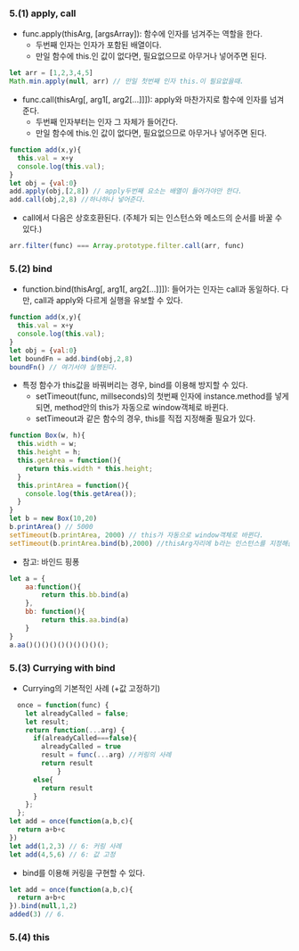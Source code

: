 ### 5.(1) apply, call
- func.apply(thisArg, [argsArray]): 함수에 인자를 넘겨주는 역할을 한다.
  - 두번째 인자는 인자가 포함된 배열이다.
  - 만일 함수에 this.인 값이 없다면, 필요없으므로 아무거나 넣어주면 된다.

```js
let arr = [1,2,3,4,5]
Math.min.apply(null, arr) // 만일 첫번째 인자 this.이 필요없을때.
```

- func.call(thisArg[, arg1[, arg2[...]]]): apply와 마찬가지로 함수에 인자를 넘겨준다.  
  - 두번째 인자부터는 인자 그 자체가 들어간다.
  - 만일 함수에 this.인 값이 없다면, 필요없으므로 아무거나 넣어주면 된다.

```js
function add(x,y){
  this.val = x+y
  console.log(this.val);
}
let obj = {val:0}
add.apply(obj,[2,8]) // apply두번째 요소는 배열이 들어가야만 한다.
add.call(obj,2,8) //하나하나 넣어준다.
```

- call에서 다음은 상호호환된다. (주체가 되는 인스턴스와 메소드의 순서를 바꿀 수 있다.)

```js
arr.filter(func) === Array.prototype.filter.call(arr, func)
```

### 5.(2) bind
- function.bind(thisArg[, arg1[, arg2[...]]]): 들어가는 인자는 call과 동일하다. 다만, call과 apply와 다르게 실행을 유보할 수 있다.

```js
function add(x,y){
  this.val = x+y
  console.log(this.val);
}
let obj = {val:0}
let boundFn = add.bind(obj,2,8)
boundFn() // 여기서야 실행된다.
```

- 특정 함수가 this값을 바꿔버리는 경우, bind를 이용해 방지할 수 있다.
  - setTimeout(func, millseconds)의 첫번째 인자에 instance.method를 넣게 되면, method안의 this가 자동으로 window객체로 바뀐다.
  - setTimeout과 같은 함수의 경우, this를 직접 지정해줄 필요가 있다.

```js
function Box(w, h){
  this.width = w;
  this.height = h;
  this.getArea = function(){
    return this.width * this.height;
  }
  this.printArea = function(){
    console.log(this.getArea());  
  }
}
let b = new Box(10,20)
b.printArea() // 5000
setTimeout(b.printArea, 2000) // this가 자동으로 window객체로 바뀐다.
setTimeout(b.printArea.bind(b),2000) //thisArg자리에 b라는 인스턴스를 지정해준다.
```

- 참고: 바인드 핑퐁
```js
let a = {
    aa:function(){
        return this.bb.bind(a)
    },
    bb: function(){
        return this.aa.bind(a)
    }
}
a.aa()()()()()()()()()();
```


### 5.(3) Currying with bind
- Currying의 기본적인 사례 (+값 고정하기)

```js
  once = function(func) {
    let alreadyCalled = false;
    let result;
    return function(...arg) { 
      if(alreadyCalled===false){
        alreadyCalled = true
        result = func(...arg) //커링의 사례
        return result 
            }
      else{
        return result
      }
    };
  };
let add = once(function(a,b,c){
  return a+b+c
})
let add(1,2,3) // 6: 커링 사례 
let add(4,5,6) // 6: 값 고정
```

- bind를 이용해 커링을 구현할 수 있다.

```js
let add = once(function(a,b,c){
  return a+b+c
}).bind(null,1,2)
added(3) // 6.
```


### 5.(4) this

